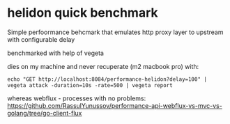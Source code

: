 # helidon quick benchmark
Simple perfoormance behcmark that emulates http proxy layer to upstream with configurable delay

benchmarked with help of vegeta

dies on my machine and never recuperate (m2 macbook pro) with:
```
echo "GET http://localhost:8084/performance-helidon?delay=100" | vegeta attack -duration=10s -rate=500 | vegeta report
```
whereas webflux - processes with no problems: https://github.com/RassulYunussov/performance-api-webflux-vs-mvc-vs-golang/tree/go-client-flux


                                
